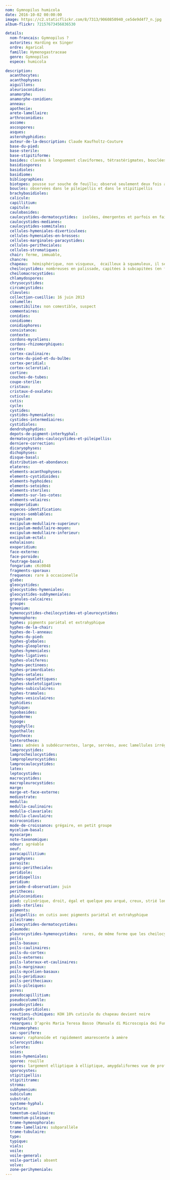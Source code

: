 ```yaml
---
nom: Gymnopilus humicola
date: 2016-10-02 00:00:00
image: https://c2.staticflickr.com/8/7313/9060850940_ce5de9d4f7_n.jpg
album-flickr: 72157673456836530

details:
  nom-francais: Gymnopilus ?
  autorites: Harding ex Singer
  ordre: Agarical
  famille: Hymenogastraceae
  genre: Gymnopilus
  espece: humicola

description:
  acanthocytes: 
  acanthophyses: 
  aiguillons: 
  aleurioconidies: 
  anamorphe: 
  anamorphe-conidien: 
  anneau: 
  apothecie: 
  arete-lamellaire: 
  arthroconidies: 
  ascome: 
  ascospores: 
  asques: 
  asterohyphidies: 
  auteur-de-la-description: Claude Kaufholtz-Couture
  base-du-pied: 
  base-sterile: 
  base-stipitiforme: 
  basides: clavées à longuement claviformes, tétrastérigmates, bouclées à la base, 21 [25,3; 29,7] 34 x 6,3 [7,3; 8,2] 9,2 µm en moyenne 
  basidiospores: 
  basidioles: 
  basidiome: 
  bibliographies: 
  biotopes: pousse sur souche de feuillu; observé seulement deux fois au Québec
  boucles: observées dans le pileipellis et dans le stipitipellis
  brachybasidioles: 
  calicule: 
  capillitium: 
  capitule: 
  caulobasides: 
  caulocystides-dermatocystides:  isolées, émergentes et parfois en faisceaux, ou en touffe, subcapitées à capitées 40 x 6 µm en moyenne, cylindriques 28-30 x 3-3,4 µm en moyenne
  caulocystides-medianes: 
  caulocystides-sommitales: 
  cellules-hymeniales-diverticulees: 
  cellules-hymeniales-en-brosses: 
  cellules-marginales-paracystides: 
  cellules-peritheciales: 
  cellules-stromatiques: 
  chair: ferme, immuable, 
  chancre: 
  chapeau:  hémisphérique, non visqueux,  écailleux à squamuleux, il semble se tacher de rouille lorsqu’on lui touche, brun rouille sur le fond avec des fibrilles blanchâtres sur le dessus, marge unie
  cheilocystides: nombreuses en palissade, capitées à subcapitées (en forme de tibia) 23,7 [29,4; 32,6] 38,3 x 4,2 [5; 5,4] 6,2 µm en moyenne
  cheilomacrocystides: 
  chlamydospores: 
  chrysocystides: 
  circumcystides: 
  clavules: 
  collection-cueillie: 16 juin 2013
  columelle: 
  comestibilite: non comestible, suspect
  commentaires: 
  conidies: 
  conidiome: 
  conidiophores: 
  consistance: 
  contexte: 
  cordons-myceliens: 
  cordons-rhizomorphiques: 
  cortex: 
  cortex-caulinaire: 
  cortex-du-pied-et-du-bulbe: 
  cortex-peridial: 
  cortex-sclerotial: 
  cortine: 
  couches-de-tubes: 
  coupe-sterile: 
  cristaux: 
  cristaux-d-oxalate: 
  cuticule: 
  cutis: 
  cycle: 
  cystides: 
  cystides-hymeniales: 
  cystides-intermediaires: 
  cystidioles: 
  dendrohyphydies: 
  depots-de-pigment-interhyphal: 
  dermatocystides-caulocystides-et-pileipellis: 
  derniere-correction: 
  dicaryophyses: 
  dichophyses: 
  disque-basal: 
  distribution-et-abondance: 
  elateres: 
  elements-acanthophyses: 
  elements-cystidioides: 
  elements-hyphoides: 
  elements-setoides: 
  elements-steriles: 
  elements-sur-les-cotes: 
  elements-velaires: 
  endoperidium: 
  especes-identification: 
  especes-semblables: 
  excipulum: 
  excipulum-medullaire-superieur: 
  excipulum-medullaire-moyen: 
  excipulum-medullaire-inferieur: 
  excipulum-ectal: 
  exhalaison: 
  exoperidium: 
  face-externe: 
  face-poroide: 
  feutrage-basal: 
  fongarium: cKc0048
  fragments-sporaux: 
  frequence: rare à occasionelle
  glebe: 
  gleocystides: 
  gleocystides-hymeniales: 
  gleocystides-subhymeniales: 
  granules-calcaires: 
  groupe: 
  hymenium: 
  hymenocystides-cheilocystides-et-pleurocystides: 
  hymenophore: 
  hyphes: pigments pariétal et extrahyphique
  hyphes-de-la-chair: 
  hyphes-de-l-anneau: 
  hyphes-du-pied: 
  hyphes-glebales: 
  hyphes-gleopleres: 
  hyphes-hymeniales: 
  hyphes-ligatives: 
  hyphes-oleiferes: 
  hyphes-pectinees: 
  hyphes-primordiales: 
  hyphes-setales: 
  hyphes-squelettiques: 
  hyphes-skeletoligative: 
  hyphes-subiculaires: 
  hyphes-tramales: 
  hyphes-vesiculaires: 
  hyphidies: 
  hyphique: 
  hypobasides: 
  hypoderme: 
  hypoge: 
  hypophylle: 
  hypothalle: 
  hypothece: 
  hysterothece: 
  lames: adnées à subdécurrentes, large, serrées, avec lamellules irrégulières à distribution symétrique, jaunâtre, crème, l'arête concolore aux lames
  lamprocystides: 
  lamprocheilocystides: 
  lampropleurocystides: 
  lamprocaulocystides: 
  latex: 
  leptocystides: 
  macrocystides: 
  macropleurocystides: 
  marge: 
  marge-et-face-externe: 
  mediostrate: 
  medulla: 
  medulla-caulinaire: 
  medulla-clavariale: 
  medulla-clavulaire: 
  microconidies: 
  mode-de-croissance: grégaire, en petit groupe
  mycelium-basal: 
  myxocarpe: 
  note-taxonomique: 
  odeur: agréable
  oeuf: 
  paracapillitium: 
  paraphyses: 
  parasite: 
  paroi-peritheciale: 
  peridiole: 
  peridiopellis: 
  peridium: 
  periode-d-observation: juin
  peritheces: 
  phialoconidies: 
  pied: cylindrique, droit, égal et quelque peu arqué, creux, strié longitudinalement, le fond est subconcolore au chapeau, avec des fibrilles blanchâtre qui le couvre, fulvescent, se tache de rouille au toucher, base avec avec mycélium blanc
  pieds-steriles: 
  pigments: 
  pileipellis: en cutis avec pigments pariétal et extrahyphique
  pileitrame: 
  pileocystides-dermatocystides: 
  plasmode: 
  pleurocystides-hymenocystides:  rares, de même forme que les cheilocystides, elles sont davantage situées près de l'arête lamellaire
  poils: 
  poils-basaux: 
  poils-caulinaires: 
  poils-du-cortex: 
  poils-externes: 
  poils-lateraux-et-caulinaires: 
  poils-marginaux: 
  poils-mycelien-basaux: 
  poils-peridiaux: 
  poils-peritheciaux: 
  poils-pileiques: 
  pores: 
  pseudocapillitium: 
  pseudocolumelle: 
  pseudocystides: 
  pseudo-peridioles: 
  reactions-chimiques: KOH 10% cuticule du chapeau devient noire
  receptacle: 
  remarques: D’après Maria Teresa Basso (Manuale di Microscopia dei Funghi, vol. 2), les hyménocystides deviennent légèrement verdâtre en Bleu coton; ce que je n’ai pas été en mesure de bien démontrer, même si mon observation démontre qu’une légère coloration verdâtre. Cette collection fut confirmée par Rocky Houghtby, de Mushrooms Observer.
  rhizomorphes: 
  sac-sporifere: 
  saveur: raphanoïde et rapidement amarescente à amère
  sclerocystides: 
  sclerote: 
  soies: 
  soies-hymeniales: 
  sporee: rouille
  spores: largement elliptique à elliptique, amygdaliformes vue de profil, à ovoïdes vue frontale, finement verruqueuses, à paroi mince entre 0,2-0,3 µm, avec petit appendice apiculaire, à contenu variable mais souvent uniguttulé, cannelle à miel dans le NaCl, ferrugineuses dans le KOH 5 %, rapidement dextrinoïdes, non cyanophiles, 7,1 [8; 8,4] 9,3 x 4,6 [5; 5,1] 5,5 µm, Q = 1,5 [1,6] 1,7; N = 30; C = 95%, Me = 8,2 x 5,1 µm; Qe = 1,6
  sporocystes: 
  stipitipellis: 
  stipititrame: 
  stroma: 
  subhymenium: 
  subiculum: 
  substrat: 
  systeme-hyphal: 
  textura: 
  tomentum-caulinaire: 
  tomentum-pileique: 
  trame-hymenophorale: 
  trame-lamellaire: subparallèle
  trame-tubulaire: 
  type: 
  typique: 
  vials: 
  voile: 
  voile-general: 
  voile-partiel: absent
  volve: 
  zone-perihymeniale: 
---
```

